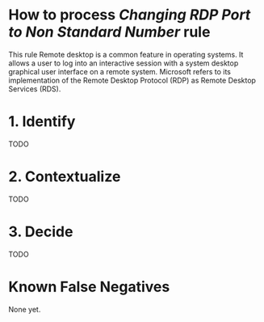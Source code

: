 # How to process *Changing RDP Port to Non Standard Number* rule
This rule Remote desktop is a common feature in operating systems.
It allows a user to log into an interactive session with a system desktop graphical user interface on a remote system.
Microsoft refers to its implementation of the Remote Desktop Protocol (RDP) as Remote Desktop Services (RDS).

# 1. Identify
TODO

# 2. Contextualize
TODO

# 3. Decide
TODO

# Known False Negatives
None yet.
